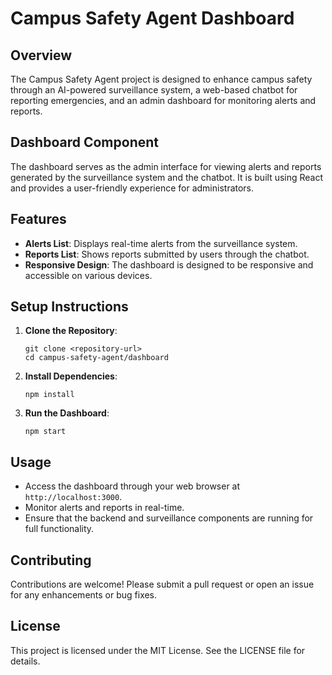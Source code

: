 # Campus Safety Agent Dashboard

## Overview
The Campus Safety Agent project is designed to enhance campus safety through an AI-powered surveillance system, a web-based chatbot for reporting emergencies, and an admin dashboard for monitoring alerts and reports.

## Dashboard Component
The dashboard serves as the admin interface for viewing alerts and reports generated by the surveillance system and the chatbot. It is built using React and provides a user-friendly experience for administrators.

## Features
- **Alerts List**: Displays real-time alerts from the surveillance system.
- **Reports List**: Shows reports submitted by users through the chatbot.
- **Responsive Design**: The dashboard is designed to be responsive and accessible on various devices.

## Setup Instructions
1. **Clone the Repository**:
   ```
   git clone <repository-url>
   cd campus-safety-agent/dashboard
   ```

2. **Install Dependencies**:
   ```
   npm install
   ```

3. **Run the Dashboard**:
   ```
   npm start
   ```

## Usage
- Access the dashboard through your web browser at `http://localhost:3000`.
- Monitor alerts and reports in real-time.
- Ensure that the backend and surveillance components are running for full functionality.

## Contributing
Contributions are welcome! Please submit a pull request or open an issue for any enhancements or bug fixes.

## License
This project is licensed under the MIT License. See the LICENSE file for details.